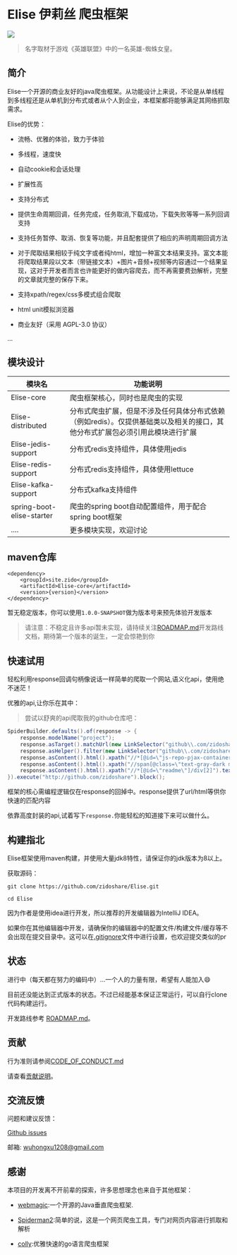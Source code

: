 # Elise 伊莉丝 爬虫框架

![](http://pj99lptli.bkt.clouddn.com/assets/logos/elise-logo.png)

> 名字取材于游戏《英雄联盟》中的一名英雄-蜘蛛女皇。

## 简介

Elise一个开源的商业友好的java爬虫框架。从功能设计上来说，不论是从单线程到多线程还是从单机到分布式或者从个人到企业，本框架都将能够满足其网络抓取需求。

Elise的优势：

* 流畅、优雅的体验，致力于体验

* 多线程，速度快

* 自动cookie和会话处理

* 扩展性高

* 支持分布式

* 提供生命周期回调，任务完成，任务取消,下载成功，下载失败等等一系列回调支持

* 支持任务暂停、取消、恢复等功能，并且配套提供了相应的声明周期回调方法

* 对于爬取结果相较于纯文字或者纯html，增加一种富文本结果支持。富文本能将爬取结果段以文本（带链接文本）+图片+音频+视频等内容通过一个结果呈现，这对于开发者而言也许能更好的做内容爬去，而不再需要费劲解析，完整的文章就完整的保存下来。

* 支持xpath/regex/css多模式组合爬取

* html unit模拟浏览器

* 商业友好（采用 AGPL-3.0 协议）

...

## 模块设计

| 模块名                    | 功能说明                                                                                                                      |
|---------------------------|-------------------------------------------------------------------------------------------------------------------------------|
| Elise-core                | 爬虫框架核心，同时也是爬虫的实现                                                                                              |
| Elise-distributed         | 分布式爬虫扩展，但是不涉及任何具体分布式依赖（例如redis）。仅提供基础类以及相关的接口，其他分布式扩展包必须引用此模块进行扩展 |
| Elise-jedis-support       | 分布式redis支持组件，具体使用jedis                                                                                            |
| Elise-redis-support       | 分布式redis支持组件，具体使用lettuce                                                                                          |
| Elise-kafka-support       | 分布式kafka支持组件                                                                                                           |
| spring-boot-elise-starter | 爬虫的spring boot自动配置组件，用于配合spring boot框架                                                                        |
| ....                      | 更多模块实现，欢迎讨论                                                                                                        |

## maven仓库

```
<dependency>
    <groupId>site.zido</groupId>
    <artifactId>Elise-core</artifactId>
    <version>{version}</version>
</dependency>
```

暂无稳定版本，你可以使用`1.0.0-SNAPSHOT`做为版本号来预先体验开发版本

> 请注意：不稳定且许多api暂未实现，请持续关注[ROADMAP.md](./ROADMAP.md)开发路线文档，期待第一个版本的诞生，一定会惊艳到你

## 快速试用

轻松利用response回调句柄像说话一样简单的爬取一个网站,语义化api，使用绝不迷茫！

优雅的api,让你乐在其中：

> 尝试以舒爽的api爬取我的github仓库吧：

```java
SpiderBuilder.defaults().of(response -> {
    response.modelName("project");
    response.asTarget().matchUrl(new LinkSelector("github\\.com/zidoshare/[^/]*$"));
    response.asHelper().filter(new LinkSelector("github\\.com/zidoshare/[^/]*$"));
    response.asContent().html().xpath("//*[@id=\"js-repo-pjax-container\"]/div[1]/div/h1/strong/a").text().save("title");
    response.asContent().html().xpath("//span[@class=\"text-gray-dark mr-2\"]").text().save("description");
    response.asContent().html().xpath("//*[@id=\"readme\"]/div[2]").text().save("readme");
}).execute("http://github.com/zidoshare").block();
```

框架的核心需编程逻辑仅在response的回掉中。response提供了url/html等供你快速的匹配内容

依靠高度封装的api,试着写下`response.`你能轻松的知道接下来可以做什么。

## 构建指北

Elise框架使用maven构建，并使用大量jdk8特性，请保证你的jdk版本为8以上。

获取源码：

`git clone https://github.com/zidoshare/Elise.git`

`cd Elise`

因为作者是使用idea进行开发，所以推荐的开发编辑器为IntelliJ IDEA。

如果你在其他编辑器中开发，请确保你的编辑器中的配置文件/构建文件/缓存等不会出现在提交目录中。这可以在[.gitignore](https://git-scm.com/docs/gitignore)文件中进行设置，也欢迎提交类似的pr

## 状态

进行中（每天都在努力的编码中）...一个人的力量有限，希望有人能加入:smile:

目前还没能达到正式版本的状态。不过已经能基本保证正常运行，可以自行clone代码构建运行。

开发路线参考 [ROADMAP.md](./ROADMAP.md)。

## 贡献

行为准则请参阅[CODE_OF_CONDUCT.md](./CODE_OF_CONDUCT.md)

请查看[贡献说明](./CONTRIBUTING.md)。

## 交流反馈

问题和建议反馈：

[Github issues](https://github.com/zidoshare/Elise/issues)

邮箱: [wuhongxu1208@gmail.com](mailto:wuhongxu1208@gmail.com)

## 感谢

本项目的开发离不开前辈的探索，许多思想理念也来自于其他框架：

* [webmagic](https://github.com/code4craft/webmagic):一个开源的Java垂直爬虫框架.

* [Spiderman2](https://gitee.com/l-weiwei/Spiderman2):简单的说，这是一个网页爬虫工具，专门对网页内容进行抓取和解析

* [colly](https://github.com/gocolly/colly):优雅快速的go语言爬虫框架
